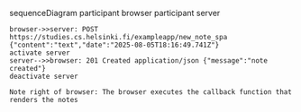 sequenceDiagram
    participant browser
    participant server

    browser->>server: POST https://studies.cs.helsinki.fi/exampleapp/new_note_spa {"content":"text","date":"2025-08-05T18:16:49.741Z"}
    activate server
    server-->>browser: 201 Created application/json {"message":"note created"}
    deactivate server

    Note right of browser: The browser executes the callback function that renders the notes
